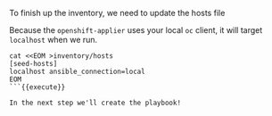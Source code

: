 To finish up the inventory, we need to update the hosts file

Because the `openshift-applier` uses your local `oc` client, it will target `localhost` when we run.

```
cat <<EOM >inventory/hosts
[seed-hosts]
localhost ansible_connection=local
EOM
```{{execute}}

In the next step we'll create the playbook!